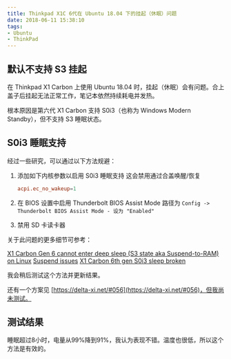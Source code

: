 ```yaml
---
title: Thinkpad X1C 6代在 Ubuntu 18.04 下的挂起（休眠）问题
date: 2018-06-11 15:38:10
tags:
- Ubuntu
- ThinkPad
---
```


## 默认不支持 S3 挂起

在 Thinkpad X1 Carbon 上使用 Ubuntu 18.04 时，挂起（休眠）会有问题。合上盖子后挂起无法正常工作，笔记本依然持续耗电并发热。

根本原因是第六代 X1 Carbon 支持 S0i3（也称为 Windows Modern Standby），但不支持 S3 睡眠状态。

## S0i3 睡眠支持

经过一些研究，可以通过以下方法规避：

1. 添加如下内核参数以启用 S0i3 睡眠支持
   这会禁用通过合盖唤醒/恢复

   ```conf
   acpi.ec_no_wakeup=1
   ```

1. 在 BIOS 设置中启用 Thunderbolt BIOS Assist Mode
   路径为 `Config -> Thunderbolt BIOS Assist Mode - 设为 "Enabled"`

1. 禁用 SD 卡读卡器

关于此问题的更多细节可参考：

[X1 Carbon Gen 6 cannot enter deep sleep (S3 state aka Suspend-to-RAM) on Linux](https://forums.lenovo.com/t5/Linux-Discussion/X1-Carbon-Gen-6-cannot-enter-deep-sleep-S3-state-aka-Suspend-to/td-p/3998182)
[Suspend issues](https://wiki.archlinux.org/index.php/Lenovo_ThinkPad_X1_Carbon_(Gen_6)#Suspend_issues)
[X1 Carbon 6th gen S0i3 sleep broken](https://bugs.launchpad.net/ubuntu/+source/linux/+bug/1756105)

我会稍后测试这个方法并更新结果。

还有一个方案见 [https://delta-xi.net/#056](https://delta-xi.net/#056)，但我尚未测试。

## 测试结果

睡眠超过8小时，电量从99%降到91%，我认为表现不错。温度也很低，所以这个方法是有效的。
